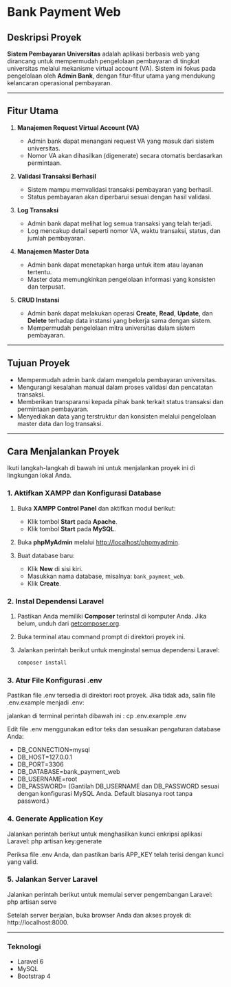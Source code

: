 # Bank Payment Web
## Deskripsi Proyek

**Sistem Pembayaran Universitas** adalah aplikasi berbasis web yang dirancang untuk mempermudah pengelolaan pembayaran di tingkat universitas melalui mekanisme virtual account (VA). Sistem ini fokus pada pengelolaan oleh **Admin Bank**, dengan fitur-fitur utama yang mendukung kelancaran operasional pembayaran.

---

## Fitur Utama

1. **Manajemen Request Virtual Account (VA)**  
   - Admin bank dapat menangani request VA yang masuk dari sistem universitas.  
   - Nomor VA akan dihasilkan (digenerate) secara otomatis berdasarkan permintaan.

2. **Validasi Transaksi Berhasil**  
   - Sistem mampu memvalidasi transaksi pembayaran yang berhasil.  
   - Status pembayaran akan diperbarui sesuai dengan hasil validasi.

3. **Log Transaksi**  
   - Admin bank dapat melihat log semua transaksi yang telah terjadi.  
   - Log mencakup detail seperti nomor VA, waktu transaksi, status, dan jumlah pembayaran.

4. **Manajemen Master Data**  
   - Admin bank dapat menetapkan harga untuk item atau layanan tertentu.  
   - Master data memungkinkan pengelolaan informasi yang konsisten dan terpusat.

5. **CRUD Instansi**  
   - Admin bank dapat melakukan operasi **Create**, **Read**, **Update**, dan **Delete** terhadap data instansi yang bekerja sama dengan sistem.  
   - Mempermudah pengelolaan mitra universitas dalam sistem pembayaran.

---

## Tujuan Proyek

- Mempermudah admin bank dalam mengelola pembayaran universitas.
- Mengurangi kesalahan manual dalam proses validasi dan pencatatan transaksi.
- Memberikan transparansi kepada pihak bank terkait status transaksi dan permintaan pembayaran.
- Menyediakan data yang terstruktur dan konsisten melalui pengelolaan master data dan log transaksi.

---

## Cara Menjalankan Proyek

Ikuti langkah-langkah di bawah ini untuk menjalankan proyek ini di lingkungan lokal Anda.

### 1. Aktifkan XAMPP dan Konfigurasi Database
1. Buka **XAMPP Control Panel** dan aktifkan modul berikut:
   - Klik tombol **Start** pada **Apache**.
   - Klik tombol **Start** pada **MySQL**.
   
2. Buka **phpMyAdmin** melalui [http://localhost/phpmyadmin](http://localhost/phpmyadmin).

3. Buat database baru:
   - Klik **New** di sisi kiri.
   - Masukkan nama database, misalnya: `bank_payment_web`.
   - Klik **Create**.

### 2. Instal Dependensi Laravel
1. Pastikan Anda memiliki **Composer** terinstal di komputer Anda. Jika belum, unduh dari [getcomposer.org](https://getcomposer.org/).
2. Buka terminal atau command prompt di direktori proyek ini.
3. Jalankan perintah berikut untuk menginstal semua dependensi Laravel:

   ```bash
   composer install

### 3. Atur File Konfigurasi .env
Pastikan file .env tersedia di direktori root proyek. Jika tidak ada, salin file .env.example menjadi .env:

jalankan di terminal perintah dibawah ini :
cp .env.example .env

Edit file .env menggunakan editor teks dan sesuaikan pengaturan database Anda:
- DB_CONNECTION=mysql
- DB_HOST=127.0.0.1
- DB_PORT=3306
- DB_DATABASE=bank_payment_web
- DB_USERNAME=root
- DB_PASSWORD= (Gantilah DB_USERNAME dan DB_PASSWORD sesuai dengan konfigurasi MySQL Anda. Default biasanya root tanpa password.)

### 4. Generate Application Key
Jalankan perintah berikut untuk menghasilkan kunci enkripsi aplikasi Laravel:
php artisan key:generate

Periksa file .env Anda, dan pastikan baris APP_KEY telah terisi dengan kunci yang valid.

### 5. Jalankan Server Laravel
Jalankan perintah berikut untuk memulai server pengembangan Laravel:
php artisan serve

Setelah server berjalan, buka browser Anda dan akses proyek di:
http://localhost:8000.

---

### Teknologi
- Laravel 6
- MySQL
- Bootstrap 4
